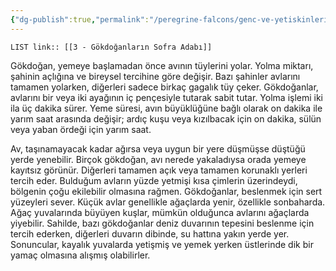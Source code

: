 ```yaml
---
{"dg-publish":true,"permalink":"/peregrine-falcons/genc-ve-yetiskinlerin-taktikleri/3-goekdoganlarin-sofra-adabi/"}
---
```


`LIST link:: [[3 - Gökdoğanların Sofra Adabı]] `

Gökdoğan, yemeye başlamadan önce avının tüylerini yolar. Yolma miktarı, şahinin açlığına ve bireysel tercihine göre değişir. Bazı şahinler avlarını tamamen yolarken, diğerleri sadece birkaç gagalık tüy çeker. Gökdoğanlar, avlarını bir veya iki ayağının iç pençesiyle tutarak sabit tutar. Yolma işlemi iki ila üç dakika sürer. Yeme süresi, avın büyüklüğüne bağlı olarak on dakika ile yarım saat arasında değişir; ardıç kuşu veya kızılbacak için on dakika, sülün veya yaban ördeği için yarım saat.

Av, taşınamayacak kadar ağırsa veya uygun bir yere düşmüşse düştüğü yerde yenebilir. Birçok gökdoğan, avı nerede yakaladıysa orada yemeye kayıtsız görünür. Diğerleri tamamen açık veya tamamen korunaklı yerleri tercih eder. Bulduğum avların yüzde yetmişi kısa çimlerin üzerindeydi, bölgenin çoğu ekilebilir olmasına rağmen. Gökdoğanlar, beslenmek için sert yüzeyleri sever. Küçük avlar genellikle ağaçlarda yenir, özellikle sonbaharda. Ağaç yuvalarında büyüyen kuşlar, mümkün olduğunca avlarını ağaçlarda yiyebilir. Sahilde, bazı gökdoğanlar deniz duvarının tepesini beslenme için tercih ederken, diğerleri duvarın dibinde, su hattına yakın yerde yer. Sonuncular, kayalık yuvalarda yetişmiş ve yemek yerken üstlerinde dik bir yamaç olmasına alışmış olabilirler.
